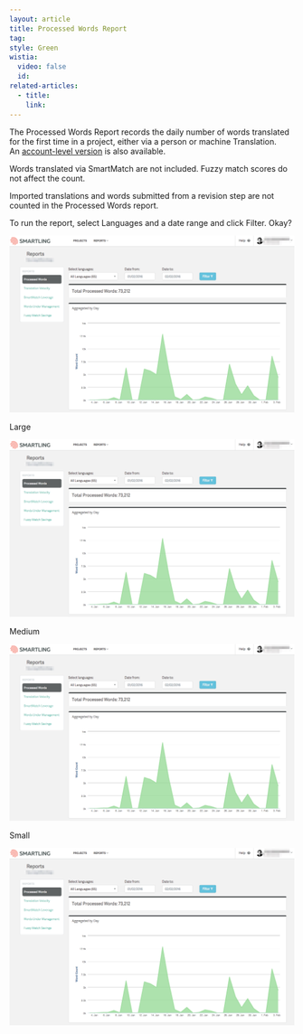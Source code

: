 ```yaml
---
layout: article
title: Processed Words Report
tag:
style: Green
wistia:
  video: false
  id:
related-articles:
  - title:
    link:
---
```



The Processed Words Report records the daily number of words translated for the first time in a project, either via a person or machine Translation. An&nbsp;[account-level version](http://support.smartling.com/hc/en-us/articles/216811267)&nbsp;is also available.

Words translated via SmartMatch are not included. Fuzzy match scores do not affect the count.

Imported translations and words submitted from a revision step are not counted in the Processed Words report.

To run the report, select Languages and a date range and click Filter. Okay?

![](/uploads/versions/smartling___processed_words---x----1261-785x---.png)

Large

![large](/uploads/versions/smartling___processed_words---x----1261-785x---.png)

Medium

![medium](/uploads/versions/smartling___processed_words---x----1261-785x---.png)

Small

![small](/uploads/versions/smartling___processed_words---x----1261-785x---.png)
